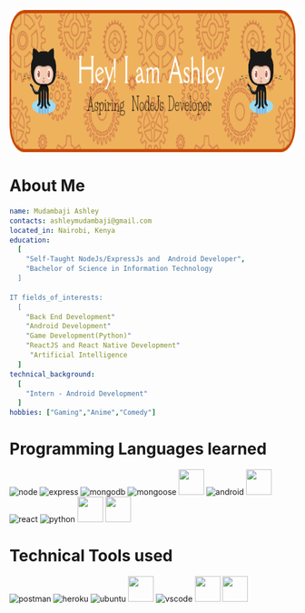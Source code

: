 <p >
  <img  src="https://github.com/mudash-dev/mudash-dev/blob/master/new%20github-header-image.png" width="870" height="250"/>
</p>



# About Me
```yaml
name: Mudambaji Ashley
contacts: ashleymudambaji@gmail.com 
located_in: Nairobi, Kenya
education:
  [
    "Self-Taught NodeJs/ExpressJs and  Android Developer",
    "Bachelor of Science in Information Technology
  ]

IT fields_of_interests:
  [
    "Back End Development"
    "Android Development"
    "Game Development(Python)"
    "ReactJS and React Native Development"
     "Artificial Intelligence
  ]
technical_background:
  [
    "Intern - Android Development"
  ]
hobbies: ["Gaming","Anime","Comedy"]
```

# Programming  Languages learned 
<p align="left">  

<img src="https://cdn.jsdelivr.net/gh/devicons/devicon@latest/icons/nodejs/nodejs-original-wordmark.svg" alt="node" width="45" height="45"/>

<img src="https://cdn.jsdelivr.net/gh/devicons/devicon@latest/icons/express/express-original-wordmark.svg" alt="express" width="45" height="45"/>

<img src="https://cdn.jsdelivr.net/gh/devicons/devicon@latest/icons/mongodb/mongodb-original-wordmark.svg" alt="mongodb" width="45" height="45"/>
          
<img src="https://cdn.jsdelivr.net/gh/devicons/devicon@latest/icons/mongoose/mongoose-original-wordmark.svg" alt="mongoose" width="45" height="45"/>
          
<img src="https://cdn.jsdelivr.net/gh/devicons/devicon@latest/icons/javascript/javascript-original.svg" width="45" height="45"/>

<img src="https://cdn.jsdelivr.net/gh/devicons/devicon@latest/icons/android/android-plain.svg" alt="android" width="45" height="45"/>

<img src="https://cdn.jsdelivr.net/gh/devicons/devicon@latest/icons/kotlin/kotlin-original.svg" width="45" height="45"/>          
          
<img src="https://cdn.jsdelivr.net/gh/devicons/devicon@latest/icons/react/react-original.svg" alt="react" width="45" height="45"/>

<img src="https://cdn.jsdelivr.net/gh/devicons/devicon@latest/icons/python/python-original.svg" alt="python" width="45" height="45" />

<img src="https://cdn.jsdelivr.net/gh/devicons/devicon@latest/icons/html5/html5-plain-wordmark.svg" width="45" height="45"/>

<img src="https://cdn.jsdelivr.net/gh/devicons/devicon@latest/icons/css3/css3-plain-wordmark.svg" width="45" height="45"/>
                    
</p>


# Technical Tools used 
<p align="left">  

<img src="https://cdn.jsdelivr.net/gh/devicons/devicon@latest/icons/postman/postman-original.svg" alt="postman" width="45" height="45" />

<img src="https://cdn.jsdelivr.net/gh/devicons/devicon@latest/icons/heroku/heroku-original-wordmark.svg" alt="heroku" width="45" height="45"/>  

<img src="https://cdn.jsdelivr.net/gh/devicons/devicon@latest/icons/ubuntu/ubuntu-original.svg" alt="ubuntu" width="45" height="45"/>

<img src="https://cdn.jsdelivr.net/gh/devicons/devicon@latest/icons/androidstudio/androidstudio-original-wordmark.svg" width="45" height="45"/>

<img src="https://cdn.jsdelivr.net/gh/devicons/devicon@latest/icons/vscode/vscode-original.svg" alt="vscode" width="45" height="45"/>

<img src="https://cdn.jsdelivr.net/gh/devicons/devicon@latest/icons/pycharm/pycharm-original.svg" width="45" height="45"/>

<img src="https://cdn.jsdelivr.net/gh/devicons/devicon@latest/icons/git/git-plain-wordmark.svg" width="45" height="45"/>
  
</p>
